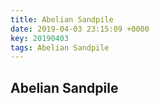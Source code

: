```yaml
---
title: Abelian Sandpile
date: 2019-04-03 23:15:09 +0000
key: 20190403
tags: Abelian Sandpile
---
```


## Abelian Sandpile

<div class="notebook-content">
  
</div>

<script type="module"> 

import notebook from "https://api.observablehq.com/d/8053a86c4aaa320e.js";  //  "download code" url

document.querySelector('.notebook-content').innerHTML =notebook.modules[0].variables
.filter(d=>d)
.map((d,i)=>` <div class=" observable-wrapper div-number-${i}"></div>`)
.join(''); 

import {Inspector, Runtime} from "https://unpkg.com/@observablehq/runtime@3/dist/runtime.js"; 
let i=1;
Runtime.load(notebook, (variable) => { 
  return new Inspector(document.querySelector(`.observable-wrapper:nth-child(${i++})`));
 }); 


</script>
